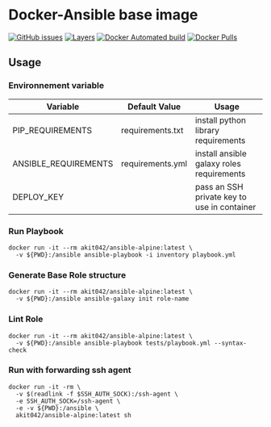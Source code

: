 # Docker-Ansible base image

[![GitHub issues](https://img.shields.io/github/issues/DisasteR/docker-ansible-alpine.svg)](https://github.com/DisasteR/docker-ansible-alpine) [![Layers](https://images.microbadger.com/badges/image/DisasteR/ansible-alpine.svg)](https://microbadger.com/images/DisasteR/ansible-alpine) [![Docker Automated build](https://img.shields.io/docker/automated/akit042/ansible-alpine.svg?maxAge=2592000)](https://hub.docker.com/r/akit042/ansible-alpine/) [![Docker Pulls](https://img.shields.io/docker/pulls/akit042/ansible-alpine.svg)](https://hub.docker.com/r/akit042/ansible-alpine/)

## Usage

### Environnement variable

| Variable             | Default Value    | Usage                                       |
|----------------------|------------------|---------------------------------------------|
| PIP_REQUIREMENTS     | requirements.txt | install python library requirements         |
| ANSIBLE_REQUIREMENTS | requirements.yml | install ansible galaxy roles requirements   |
| DEPLOY_KEY           |                  | pass an SSH private key to use in container |

### Run Playbook

```
docker run -it --rm akit042/ansible-alpine:latest \
  -v ${PWD}:/ansible ansible-playbook -i inventory playbook.yml
```

### Generate Base Role structure

```
docker run -it --rm akit042/ansible-alpine:latest \
  -v ${PWD}:/ansible ansible-galaxy init role-name
```

### Lint Role

```
docker run -it --rm akit042/ansible-alpine:latest \
  -v ${PWD}:/ansible ansible-playbook tests/playbook.yml --syntax-check
```

### Run with forwarding ssh agent

```
docker run -it -rm \
  -v $(readlink -f $SSH_AUTH_SOCK):/ssh-agent \
  -e SSH_AUTH_SOCK=/ssh-agent \
  -e -v ${PWD}:/ansible \
  akit042/ansible-alpine:latest sh
```
